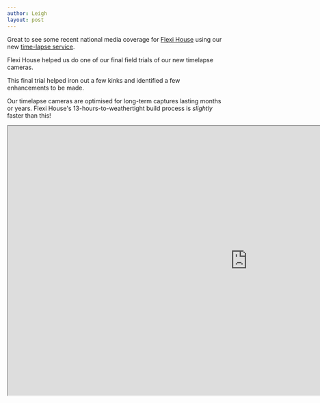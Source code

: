 ```yaml
---
author: Leigh
layout: post
---
```


Great to see some recent national media coverage for [Flexi House][flexi-house] using our new [time-lapse service][timelapse]. 

Flexi House helped us do one of our final field trials of our new timelapse cameras. 

This final trial helped iron out a few kinks and identified a few enhancements to be made.

Our timelapse cameras are optimised for long-term captures lasting months or years. Flexi House's 13-hours-to-weathertight build process is *slightly* faster than this!

<div class="row">
<iframe src="https://players.brightcove.net/4915776650001/S166uxZj_default/index.html?videoId=6309749591112"
    allowfullscreen=""
    allow="encrypted-media"
    width="1120" height="630">
</iframe>
</div>

[flexi-house]: https://flexihouse.co.nz/
[timelapse]: /timelapse
